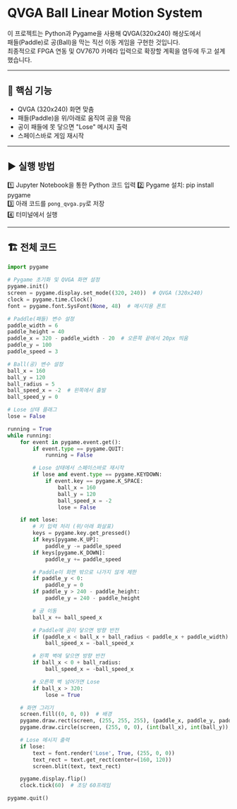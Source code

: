 # QVGA Ball Linear Motion System

이 프로젝트는 Python과 Pygame을 사용해 QVGA(320x240) 해상도에서  
패들(Paddle)로 공(Ball)을 막는 직선 이동 게임을 구현한 것입니다.  
최종적으로 FPGA 연동 및 OV7670 카메라 입력으로 확장할 계획을 염두에 두고 설계했습니다.

---

## 🔑 핵심 기능

- QVGA (320x240) 화면 맞춤
- 패들(Paddle)을 위/아래로 움직여 공을 막음
- 공이 패들에 못 닿으면 "Lose" 메시지 출력
- 스페이스바로 게임 재시작

---

## ▶ 실행 방법

1️⃣ Jupyter Notebook을 통한 Python 코드 입력
2️⃣ Pygame 설치: pip install pygame   
3️⃣ 아래 코드를 `pong_qvga.py`로 저장   
4️⃣ 터미널에서 실행


---

## 🏗 전체 코드

```python
import pygame

# Pygame 초기화 및 QVGA 화면 설정
pygame.init()
screen = pygame.display.set_mode((320, 240))  # QVGA (320x240)
clock = pygame.time.Clock()
font = pygame.font.SysFont(None, 48)  # 메시지용 폰트

# Paddle(패들) 변수 설정
paddle_width = 6
paddle_height = 40
paddle_x = 320 - paddle_width - 20  # 오른쪽 끝에서 20px 띄움
paddle_y = 100
paddle_speed = 3

# Ball(공) 변수 설정
ball_x = 160
ball_y = 120
ball_radius = 5
ball_speed_x = -2  # 왼쪽에서 출발
ball_speed_y = 0

# Lose 상태 플래그
lose = False

running = True
while running:
    for event in pygame.event.get():
        if event.type == pygame.QUIT:
            running = False

        # Lose 상태에서 스페이스바로 재시작
        if lose and event.type == pygame.KEYDOWN:
            if event.key == pygame.K_SPACE:
                ball_x = 160
                ball_y = 120
                ball_speed_x = -2
                lose = False

    if not lose:
        # 키 입력 처리 (위/아래 화살표)
        keys = pygame.key.get_pressed()
        if keys[pygame.K_UP]:
            paddle_y -= paddle_speed
        if keys[pygame.K_DOWN]:
            paddle_y += paddle_speed

        # Paddle이 화면 밖으로 나가지 않게 제한
        if paddle_y < 0:
            paddle_y = 0
        if paddle_y > 240 - paddle_height:
            paddle_y = 240 - paddle_height

        # 공 이동
        ball_x += ball_speed_x

        # Paddle에 공이 닿으면 방향 반전
        if (paddle_x < ball_x + ball_radius < paddle_x + paddle_width) and (paddle_y < ball_y < paddle_y + paddle_height):
            ball_speed_x = -ball_speed_x

        # 왼쪽 벽에 닿으면 방향 반전
        if ball_x < 0 + ball_radius:
            ball_speed_x = -ball_speed_x

        # 오른쪽 벽 넘어가면 Lose
        if ball_x > 320:
            lose = True

    # 화면 그리기
    screen.fill((0, 0, 0))  # 배경
    pygame.draw.rect(screen, (255, 255, 255), (paddle_x, paddle_y, paddle_width, paddle_height))  # Paddle
    pygame.draw.circle(screen, (255, 0, 0), (int(ball_x), int(ball_y)), ball_radius)  # Ball

    # Lose 메시지 출력
    if lose:
        text = font.render('Lose', True, (255, 0, 0))
        text_rect = text.get_rect(center=(160, 120))
        screen.blit(text, text_rect)

    pygame.display.flip()
    clock.tick(60)  # 초당 60프레임

pygame.quit()

